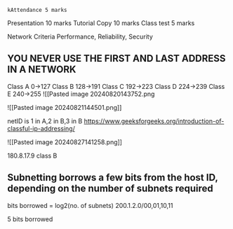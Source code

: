 	kAttendance 5 marks
Presentation 10 marks
Tutorial Copy 10 marks
Class test 5 marks



Network Criteria
Performance, Reliability, Security
## YOU NEVER USE THE FIRST AND LAST ADDRESS IN  A NETWORK

Class A 0->127
Class B 128->191
Class C 192->223
Class D 224->239
Class E 240->255
![[Pasted image 20240820143752.png

![[Pasted image 20240821144501.png]]

netID is 1 in A,2 in B,3 in B
https://www.geeksforgeeks.org/introduction-of-classful-ip-addressing/

![[Pasted image 20240827141258.png]]

180.8.17.9
class B


## Subnetting borrows a few bits from the host ID, depending on the number of subnets required
bits borrowed = log2(no. of subnets)
200.1.2.0/00,01,10,11

5 bits borrowed
